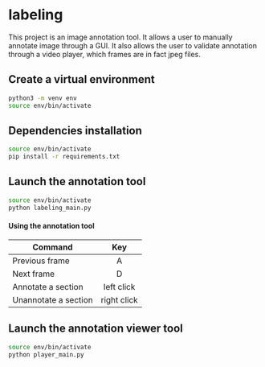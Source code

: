 # labeling
This project is an image annotation tool. It allows a user to manually annotate image through a GUI.
It also allows the user to validate annotation through a video player, which frames are in fact jpeg files.

## Create a virtual environment
```bash
python3 -m venv env
source env/bin/activate
```

## Dependencies installation
```bash
source env/bin/activate
pip install -r requirements.txt
```

## Launch the annotation tool
```bash
source env/bin/activate
python labeling_main.py
```

#### Using the annotation tool
|Command|Key|
|-------------|:-------------:|
|Previous frame|A|
|Next frame|D|
|Annotate a section|left click|
|Unannotate a section|right click|


## Launch the annotation viewer tool
```bash
source env/bin/activate
python player_main.py
```
